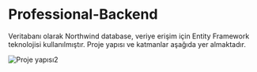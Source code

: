 # Professional-Backend


Veritabanı olarak Northwind database, veriye erişim için Entity Framework teknolojisi kullanılmıştır. Proje yapısı ve katmanlar aşağıda yer almaktadır.

![Proje yapısı2](https://github.com/berkayuzm/Professional-Backend/assets/48481741/785bf9e8-ab80-4021-92c2-93463d8e3fde)
